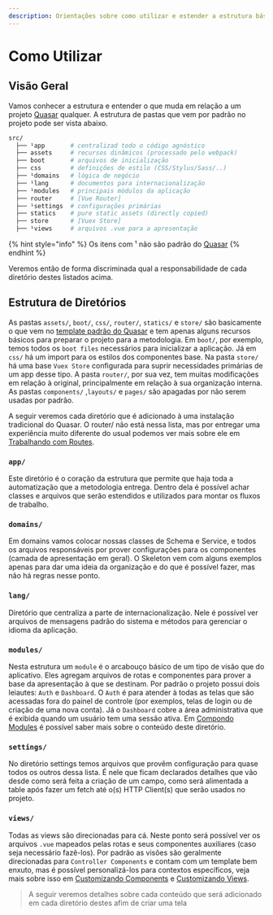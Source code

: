 ```yaml
---
description: Orientações sobre como utilizar e estender a estrutura básica montada
---
```


# Como Utilizar

## Visão Geral

Vamos conhecer a estrutura e entender o que muda em relação a um projeto [Quasar](https://quasar.dev/quasar-cli/cli-documentation/directory-structure) qualquer. A estrutura de pastas que vem por padrão no projeto pode ser vista abaixo.

```bash
src/
  ├── ¹app       # centralizad todo o código agnóstico
  ├── assets     # recursos dinâmicos (processado pelo webpack)
  ├── boot       # arquivos de inicialização
  ├── css        # definições de estilo (CSS/Stylus/Sass/..)
  ├── ¹domains   # lógica de negócio
  ├── ¹lang      # documentos para internacionalização
  ├── ¹modules   # principais módulos da aplicação
  ├── router     # [Vue Router]
  ├── ¹settings  # configurações primárias
  ├── statics    # pure static assets (directly copied)
  ├── store      # [Vuex Store]
  ├── ¹views     # arquivos .vue para a apresentação
```

{% hint style="info" %}
Os itens com ¹ não são padrão do [Quasar](https://quasar.dev/quasar-cli/cli-documentation/directory-structure)
{% endhint %}

Veremos então de forma discriminada qual a responsabilidade de cada diretório destes listados acima.

## Estrutura de Diretórios

As pastas `assets/`, `boot/`, `css/`, `router/`, `statics/` e `store/` são basicamente o que vem no [template padrão do Quasar](https://quasar.dev/quasar-cli/cli-documentation/directory-structure) e tem apenas alguns recursos básicos para preparar o projeto para a metodologia. Em `boot/`, por exemplo, temos todos os `boot files` necessários para inicializar a aplicação. Já em `css/` há um import para os estilos dos componentes base. Na pasta `store/` há uma base `Vuex Store` configurada para suprir necessidades primárias de um app desse tipo. A pasta `router/`, por sua vez,  tem muitas modificações em relação à original, principalmente em relação à sua organização interna. As pastas `components/` ,`layouts/` e `pages/` são apagadas por não serem usadas por padrão.

A seguir veremos cada diretório que é adicionado à uma instalação tradicional do Quasar. O router/ não está nessa lista, mas por entregar uma experiência muito diferente do usual podemos ver mais sobre ele em [Trabalhando com Routes](trabalhando-com-rotas.md).

### `app/`

Este diretório é o coração da estrutura que permite que haja toda a automatização que a metodologia entrega. Dentro dela é possível achar classes e arquivos que serão estendidos e utilizados para montar os fluxos de trabalho.

### `domains/`

Em domains vamos colocar nossas classes de Schema e Service, e todos os arquivos responsáveis por prover configurações para os componentes \(camada de apresentação em geral\). O Skeleton vem com alguns exemplos apenas para dar uma ideia da organização e do que é possível fazer, mas não há regras nesse ponto.

### `lang/`

Diretório que centraliza a parte de internacionalização. Nele é possível ver arquivos de mensagens padrão do sistema e métodos para gerenciar o idioma da aplicação.

### `modules/`

Nesta estrutura um `module` é o arcabouço básico de um tipo de visão que do aplicativo. Eles agregam arquivos de rotas e componentes para prover a base da apresentação à que se destinam. Por padrão o projeto possui dois leiautes: `Auth` e `Dashboard`. O `Auth` é para atender à todas as telas que são acessadas fora do painel de controle \(por exemplos, telas de login ou de criação de uma nova conta\). Já o `Dashboard` cobre a área administrativa que é exibida quando um usuário tem uma sessão ativa. Em [Compondo Modules](compondo-leiautes.md) é possível saber mais sobre o conteúdo deste diretório.

### `settings/`

No diretório settings temos arquivos que provêm configuração para quase todos os outros dessa lista. É nele que ficam declarados detalhes que vão desde como será feita a criação de um campo, como será alimentada a table após fazer um fetch até o\(s\) HTTP Client\(s\) que serão usados no projeto.

### `views/`

Todas as views são direcionadas para cá. Neste ponto será possível ver os arquivos `.vue` mapeados pelas rotas e seus componentes auxiliares \(caso seja necessário fazê-los\). Por padrão as visões são geralmente direcionadas para `Controller Components` e contam com um template bem enxuto, mas é possível personalizá-los para contextos específicos, veja mais sobre isso em [Customizando Components](../customizacao/customizando-components.md) e [Customizando Views](../customizacao/customizando-views.md).

> A seguir veremos detalhes sobre cada conteúdo que será adicionado em cada diretório destes afim de criar uma tela

